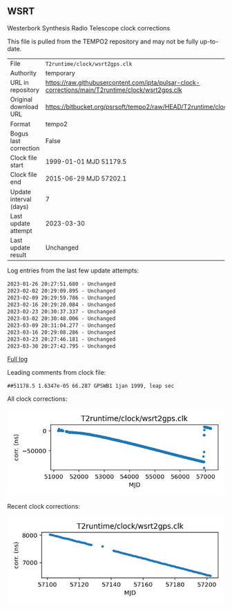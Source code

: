 
## WSRT

Westerbork Synthesis Radio Telescope clock corrections

This file is pulled from the TEMPO2 repository and may not be fully
up-to-date.

|     |     |
|:--- |:--- |
| File | `T2runtime/clock/wsrt2gps.clk` |
| Authority | temporary |
| URL in repository | <https://raw.githubusercontent.com/ipta/pulsar-clock-corrections/main/T2runtime/clock/wsrt2gps.clk> |
| Original download URL | <https://bitbucket.org/psrsoft/tempo2/raw/HEAD/T2runtime/clock/wsrt2gps.clk> |
| Format | tempo2 |
| Bogus last correction | False |
| Clock file start | 1999-01-01 MJD 51179.5 |
| Clock file end | 2015-06-29 MJD 57202.1 |
| Update interval (days) | 7 |
| Last update attempt | 2023-03-30 |
| Last update result | Unchanged |

Log entries from the last few update attempts:
```
2023-01-26 20:27:51.680 - Unchanged
2023-02-02 20:29:09.895 - Unchanged
2023-02-09 20:29:59.786 - Unchanged
2023-02-16 20:29:20.084 - Unchanged
2023-02-23 20:30:37.337 - Unchanged
2023-03-02 20:30:48.006 - Unchanged
2023-03-09 20:31:04.277 - Unchanged
2023-03-16 20:29:08.286 - Unchanged
2023-03-23 20:27:46.181 - Unchanged
2023-03-30 20:27:42.795 - Unchanged
```
[Full log](https://raw.githubusercontent.com/ipta/pulsar-clock-corrections/main/log/T2runtime/clock/wsrt2gps.clk.log)

Leading comments from clock file:

    ##51178.5 1.6347e-05 66.287 GPSWB1 1jan 1999, leap sec



All clock corrections:

![plot of all clock corrections](wsrt2gps.clk.png "All corrections")

Recent clock corrections:

![plot of recent clock corrections](wsrt2gps.clk.short.png "Recent corrections")

